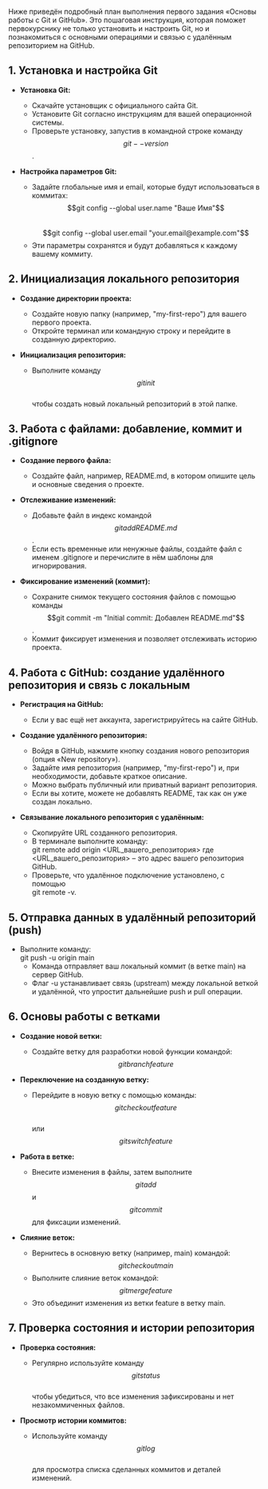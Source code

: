 Ниже приведён подробный план выполнения первого задания «Основы работы с Git и GitHub». Это пошаговая инструкция, которая поможет первокурснику не только установить и настроить Git, но и познакомиться с основными операциями и связью с удалённым репозиторием на GitHub.

## 1. Установка и настройка Git

- **Установка Git:**  
  -  Скачайте установщик с официального сайта Git.  
  -  Установите Git согласно инструкциям для вашей операционной системы.  
  -  Проверьте установку, запустив в командной строке команду  
  $$git --version$$.

- **Настройка параметров Git:**  
  -  Задайте глобальные имя и email, которые будут использоваться в коммитах:  
    $$git config --global user.name "Ваше Имя"$$  
    $$git config --global user.email "your.email@example.com"$$  
  -  Эти параметры сохранятся и будут добавляться к каждому вашему коммиту.

## 2. Инициализация локального репозитория

- **Создание директории проекта:**  
  -  Создайте новую папку (например, "my-first-repo") для вашего первого проекта.  
  -  Откройте терминал или командную строку и перейдите в созданную директорию.

- **Инициализация репозитория:**  
  -  Выполните команду  
    $$git init$$  
    чтобы создать новый локальный репозиторий в этой папке.

## 3. Работа с файлами: добавление, коммит и .gitignore

- **Создание первого файла:**  
  -  Создайте файл, например, README.md, в котором опишите цель и основные сведения о проекте.

- **Отслеживание изменений:**  
  -  Добавьте файл в индекс командой  
    $$git add README.md$$.  
  -  Если есть временные или ненужные файлы, создайте файл с именем .gitignore и перечислите в нём шаблоны для игнорирования.

- **Фиксирование изменений (коммит):**  
  -  Сохраните снимок текущего состояния файлов с помощью команды  
    $$git commit -m "Initial commit: Добавлен README.md"$$.  
  -  Коммит фиксирует изменения и позволяет отслеживать историю проекта.

## 4. Работа с GitHub: создание удалённого репозитория и связь с локальным

- **Регистрация на GitHub:**  
  -  Если у вас ещё нет аккаунта, зарегистрируйтесь на сайте GitHub.

- **Создание удалённого репозитория:**  
  -  Войдя в GitHub, нажмите кнопку создания нового репозитория (опция «New repository»).  
  -  Задайте имя репозитория (например, "my-first-repo") и, при необходимости, добавьте краткое описание.  
  -  Можно выбрать публичный или приватный вариант репозитория.  
  -  Если вы хотите, можете не добавлять README, так как он уже создан локально.

- **Связывание локального репозитория с удалённым:**  
  -  Скопируйте URL созданного репозитория.  
  -  В терминале выполните команду:  
    git remote add origin <URL_вашего_репозитория> 
    где \<URL_вашего_репозитория\> – это адрес вашего репозитория GitHub.  
  -  Проверьте, что удалённое подключение установлено, с помощью  
    git remote -v.

## 5. Отправка данных в удалённый репозиторий (push)

- Выполните команду:  
  git push -u origin main
  -  Команда отправляет ваш локальный коммит (в ветке main) на сервер GitHub.  
  -  Флаг -u устанавливает связь (upstream) между локальной веткой и удалённой, что упростит дальнейшие push и pull операции.

## 6. Основы работы с ветками

- **Создание новой ветки:**  
  -  Создайте ветку для разработки новой функции командой:  
    $$git branch feature$$

- **Переключение на созданную ветку:**  
  -  Перейдите в новую ветку с помощью команды:  
    $$git checkout feature$$  
    или  
    $$git switch feature$$

- **Работа в ветке:**  
  -  Внесите изменения в файлы, затем выполните  
    $$git add$$ и $$git commit$$ для фиксации изменений.

- **Слияние веток:**  
  -  Вернитесь в основную ветку (например, main) командой:  
    $$git checkout main$$  
  -  Выполните слияние веток командой:  
    $$git merge feature$$  
  -  Это объединит изменения из ветки feature в ветку main.

## 7. Проверка состояния и истории репозитория

- **Проверка состояния:**  
  -  Регулярно используйте команду  
    $$git status$$  
    чтобы убедиться, что все изменения зафиксированы и нет незакоммиченных файлов.

- **Просмотр истории коммитов:**  
  -  Используйте команду  
    $$git log$$  
    для просмотра списка сделанных коммитов и деталей изменений.

